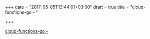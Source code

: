 +++
date = "2017-05-05T13:44:01+03:00"
draft = true
title = "cloud-functions-go -  "

+++

<p><a href="https://t.co/1tG43COPmx">cloud-functions-go -  </a></p>